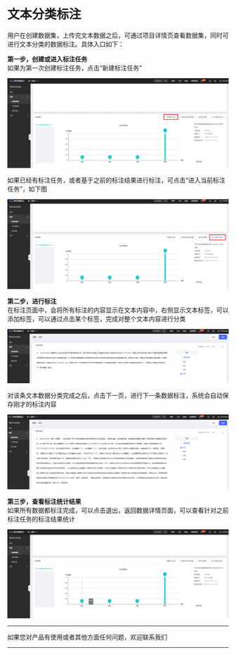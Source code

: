 # 文本分类标注

用户在创建数据集，上传完文本数据之后，可通过项目详情页查看数据集，同时可进行文本分类的数据标注。具体入口如下：  

**第一步，创建或进入标注任务**  
如果为第一次创建标注任务，点击“新建标注任务”


![](../../../../../image/AI-and-Machine-Learning/NeuFoundry/8.1.4/8.1.4.2/8.1.4.2.2/8.1.4.2.2.1/1.png)

如果已经有标注任务，或者基于之前的标注结果进行标注，可点击“进入当前标注任务”，如下图

![](../../../../../image/AI-and-Machine-Learning/NeuFoundry/8.1.4/8.1.4.2/8.1.4.2.2/8.1.4.2.2.1/2.png)

**第二步，进行标注**  
在标注页面中，会将所有标注的内容显示在文本内容中，右侧显示文本标签，可以添加标签，可以通过点击某个标签，完成对整个文本内容进行分类

![](../../../../../image/AI-and-Machine-Learning/NeuFoundry/8.1.4/8.1.4.2/8.1.4.2.2/8.1.4.2.2.1/3.png)

对该条文本数据分类完成之后，点击下一页，进行下一条数据标注，系统会自动保存刚才的标注内容

![](../../../../../image/AI-and-Machine-Learning/NeuFoundry/8.1.4/8.1.4.2/8.1.4.2.2/8.1.4.2.2.1/4.png)

**第三步，查看标注统计结果**  
如果所有数据都标注完成，可以点击退出，返回数据详情页面，可以查看针对之前标注任务的标注结果统计

![](../../../../../image/AI-and-Machine-Learning/NeuFoundry/8.1.4/8.1.4.2/8.1.4.2.2/8.1.4.2.2.1/5.png)



---

如果您对产品有使用或者其他方面任何问题，欢迎联系我们

---
